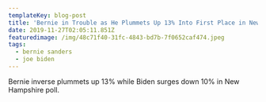 ```yaml
---
templateKey: blog-post
title: 'Bernie in Trouble as He Plummets Up 13% Into First Place in New Hampshire '
date: 2019-11-27T02:05:11.851Z
featuredimage: /img/48c71f40-31fc-4843-bd7b-7f0652caf474.jpeg
tags:
  - bernie sanders
  - joe biden
---
```

Bernie inverse plummets up 13% while Biden surges down 10% in New Hampshire poll.
